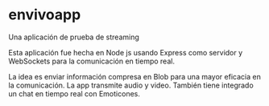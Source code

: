 # envivoapp
Una aplicación de prueba de streaming

Esta aplicación fue hecha en Node js usando Express como servidor y WebSockets para la comunicación en tiempo real.

La idea es enviar información compresa en Blob para una mayor eficacia en la comunicación.
La app transmite audio y video. También tiene integrado un chat en tiempo real con Emoticones.
